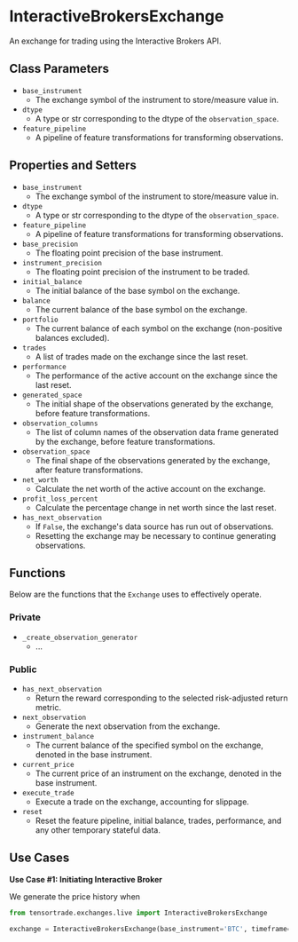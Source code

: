 # InteractiveBrokersExchange

An exchange for trading using the Interactive Brokers API.

## Class Parameters

- `base_instrument`
  - The exchange symbol of the instrument to store/measure value in.
- `dtype`
  - A type or str corresponding to the dtype of the `observation_space`.
- `feature_pipeline`
  - A pipeline of feature transformations for transforming observations.

## Properties and Setters

- `base_instrument`
  - The exchange symbol of the instrument to store/measure value in.
- `dtype`
  - A type or str corresponding to the dtype of the `observation_space`.
- `feature_pipeline`
  - A pipeline of feature transformations for transforming observations.
- `base_precision`
  - The floating point precision of the base instrument.
- `instrument_precision`
  - The floating point precision of the instrument to be traded.
- `initial_balance`
  - The initial balance of the base symbol on the exchange.
- `balance`
  - The current balance of the base symbol on the exchange.
- `portfolio`
  - The current balance of each symbol on the exchange (non-positive balances excluded).
- `trades`
  - A list of trades made on the exchange since the last reset.
- `performance`
  - The performance of the active account on the exchange since the last reset.
- `generated_space`
  - The initial shape of the observations generated by the exchange, before feature transformations.
- `observation_columns`
  - The list of column names of the observation data frame generated by the exchange, before feature transformations.
- `observation_space`
  - The final shape of the observations generated by the exchange, after feature transformations.
- `net_worth`
  - Calculate the net worth of the active account on the exchange.
- `profit_loss_percent`
  - Calculate the percentage change in net worth since the last reset.
- `has_next_observation`
  - If `False`, the exchange's data source has run out of observations.
  - Resetting the exchange may be necessary to continue generating observations.

## Functions

Below are the functions that the `Exchange` uses to effectively operate.

### Private

- `_create_observation_generator`
  - ...

### Public

- `has_next_observation`
  - Return the reward corresponding to the selected risk-adjusted return metric.
- `next_observation`
  - Generate the next observation from the exchange.
- `instrument_balance`
  - The current balance of the specified symbol on the exchange, denoted in the base instrument.
- `current_price`
  - The current price of an instrument on the exchange, denoted in the base instrument.
- `execute_trade`
  - Execute a trade on the exchange, accounting for slippage.
- `reset`
  - Reset the feature pipeline, initial balance, trades, performance, and any other temporary stateful data.

## Use Cases

**Use Case #1: Initiating Interactive Broker**

We generate the price history when

```py
from tensortrade.exchanges.live import InteractiveBrokersExchange

exchange = InteractiveBrokersExchange(base_instrument='BTC', timeframe='1h')
```
